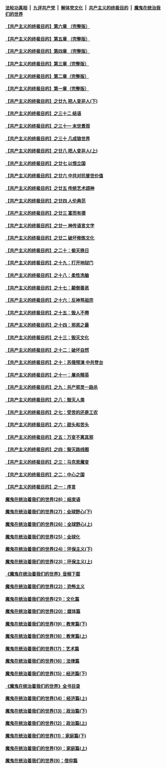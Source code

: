 ####  [法轮功真相](../../../../basic/blob/master/README.md?t=05010031) &nbsp;|&nbsp; [九评共产党](../../../../9ping.md/blob/master/README.md?t=05010031) &nbsp;|&nbsp; [解体党文化](../../../../jtdwh.md/blob/master/README.md?t=05010031)  &nbsp;|&nbsp; [共产主义的终极目的](../../../../gczydzjmd.md/blob/master/README.md?t=05010031) &nbsp;|&nbsp; [魔鬼在统治我们的世界](../../../../mgztzwmdsj.md/blob/master/README.md?t=05010031) 

#### [【共产主义的终极目的】第六章 （完整版）](../pages/nsc422/n11428913.md?t=05010031) 

#### [【共产主义的终极目的】第五章 （完整版）](../pages/nsc422/n11428912.md?t=05010031) 

#### [【共产主义的终极目的】第四章 （完整版）](../pages/nsc422/n11428907.md?t=05010031) 

#### [【共产主义的终极目的】第三章（完整版）](../pages/nsc422/n11428848.md?t=05010031) 

#### [【共产主义的终极目的】第二章（完整版）](../pages/nsc422/n11428831.md?t=05010031) 

#### [【共产主义的终极目的】第一章（完整版）](../pages/nsc422/n11417651.md?t=05010031) 

#### [【共产主义的终极目的】之廿九 把人变非人(下)](../pages/nsc422/n11344140.md?t=05010031) 

#### [【共产主义的终极目的】之三十二 结语](../pages/nsc422/n11360535.md?t=05010031) 

#### [【共产主义的终极目的】之三十一 末世景观](../pages/nsc422/n11351129.md?t=05010031) 

#### [【共产主义的终极目的】之三十 几成狼世界](../pages/nsc422/n11348280.md?t=05010031) 

#### [【共产主义的终极目的】之廿八 把人变非人(上)](../pages/nsc422/n11340492.md?t=05010031) 

#### [【共产主义的终极目的】之廿七 以恨立国](../pages/nsc422/n11336944.md?t=05010031) 

#### [【共产主义的终极目的】之廿六 中共对抗普世价值](../pages/nsc422/n11324785.md?t=05010031) 

#### [【共产主义的终极目的】之廿五 传统艺术颂神](../pages/nsc422/n11296396.md?t=05010031) 

#### [【共产主义的终极目的】之廿四 人伦典范](../pages/nsc422/n11296397.md?t=05010031) 

#### [【共产主义的终极目的】之廿三 富而有德](../pages/nsc422/n11283598.md?t=05010031) 

#### [【共产主义的终极目的】之廿一 神传语言文字](../pages/nsc422/n11263265.md?t=05010031) 

#### [【共产主义的终极目的】之廿二 破坏修炼文化](../pages/nsc422/n11245728.md?t=05010031) 

#### [【共产主义的终极目的】之二十：偷天换日](../pages/nsc422/n11238846.md?t=05010031) 

#### [【共产主义的终极目的】之十九：打开地狱门](../pages/nsc422/n11206376.md?t=05010031) 

#### [【共产主义的终极目的】之十八：柔性洗脑](../pages/nsc422/n11199994.md?t=05010031) 

#### [【共产主义的终极目的】之十七：颠倒善恶](../pages/nsc422/n11179782.md?t=05010031) 

#### [【共产主义的终极目的】之十六：反神骂祖宗](../pages/nsc422/n11166798.md?t=05010031) 

#### [【共产主义的终极目的】之十五：毁人不倦](../pages/nsc422/n11166792.md?t=05010031) 

#### [【共产主义的终极目的】之十四：邪恶之最](../pages/nsc422/n11150249.md?t=05010031) 

#### [【共产主义的终极目的】之十三：毁灭文化](../pages/nsc422/n11135227.md?t=05010031) 

#### [【共产主义的终极目的】之十二：破坏自然](../pages/nsc422/n11135214.md?t=05010031) 

#### [【共产主义的终极目的】之十：苏俄预演 中共登台](../pages/nsc422/n11118424.md?t=05010031) 

#### [【共产主义的终极目的】之十一：屠杀精英](../pages/nsc422/n11118442.md?t=05010031) 

#### [【共产主义的终极目的】之九：共产邪灵一路杀](../pages/nsc422/n11114139.md?t=05010031) 

#### [【共产主义的终极目的】之八：毁灭人类](../pages/nsc422/n11108503.md?t=05010031) 

#### [【共产主义的终极目的】之七：受苦的还是工农](../pages/nsc422/n11101809.md?t=05010031) 

#### [【共产主义的终极目的】之六：甜头和苦头](../pages/nsc422/n11096971.md?t=05010031) 

#### [【共产主义的终极目的】之五：万变不离其邪](../pages/nsc422/n11091285.md?t=05010031) 

#### [【共产主义的终极目的】之四：毁灭路线图](../pages/nsc422/n11086284.md?t=05010031) 

#### [【共产主义的终极目的】之三：马克思魔变](../pages/nsc422/n11061941.md?t=05010031) 

#### [【共产主义的终极目的】之二：中心之国](../pages/nsc422/n11047728.md?t=05010031) 

#### [【共产主义的终极目的】之一：序言](../pages/nsc422/n11086077.md?t=05010031) 

#### [魔鬼在统治着我们的世界(28)：结束语](../pages/nsc422/n10936246.md?t=05010031) 

#### [魔鬼在统治着我们的世界(27)：全球野心(下)](../pages/nsc422/n10928319.md?t=05010031) 

#### [魔鬼在统治着我们的世界(26)：全球野心(上)](../pages/nsc422/n10900318.md?t=05010031) 

#### [魔鬼在统治着我们的世界(25)：全球化](../pages/nsc422/n10788205.md?t=05010031) 

#### [魔鬼在统治着我们的世界(24)：环保主义(下)](../pages/nsc422/n10695307.md?t=05010031) 

#### [魔鬼在统治着我们的世界(23)：环保主义(上)](../pages/nsc422/n10688613.md?t=05010031) 

#### [《魔鬼在统治着我们的世界》音频下载](../pages/nsc422/n10635553.md?t=05010031) 

#### [魔鬼在统治着我们的世界(22)：恐怖主义](../pages/nsc422/n10614727.md?t=05010031) 

#### [魔鬼在统治着我们的世界(21)：文化篇](../pages/nsc422/n10597706.md?t=05010031) 

#### [魔鬼在统治着我们的世界(20)：媒体篇](../pages/nsc422/n10586579.md?t=05010031) 

#### [魔鬼在统治着我们的世界(19)：教育篇(下)](../pages/nsc422/n10564808.md?t=05010031) 

#### [魔鬼在统治着我们的世界(18)：教育篇(上)](../pages/nsc422/n10526970.md?t=05010031) 

#### [魔鬼在统治着我们的世界(17)：艺术篇](../pages/nsc422/n10499093.md?t=05010031) 

#### [魔鬼在统治着我们的世界(16)：法律篇](../pages/nsc422/n10485969.md?t=05010031) 

#### [魔鬼在统治着我们的世界(15)：经济篇(下)](../pages/nsc422/n10469975.md?t=05010031) 

#### [《魔鬼在统治着我们的世界》全书目录](../pages/nsc422/n10464261.md?t=05010031) 

#### [魔鬼在统治着我们的世界(14)：经济篇(上)](../pages/nsc422/n10457370.md?t=05010031) 

#### [魔鬼在统治着我们的世界(13)：政治篇(下)](../pages/nsc422/n10448270.md?t=05010031) 

#### [魔鬼在统治着我们的世界(12)：政治篇(上)](../pages/nsc422/n10444576.md?t=05010031) 

#### [魔鬼在统治着我们的世界(11)：家庭篇(下)](../pages/nsc422/n10440961.md?t=05010031) 

#### [魔鬼在统治着我们的世界(10)：家庭篇(上)](../pages/nsc422/n10435448.md?t=05010031) 

#### [魔鬼在统治着我们的世界(9)：信仰篇](../pages/nsc422/n10432159.md?t=05010031) 

